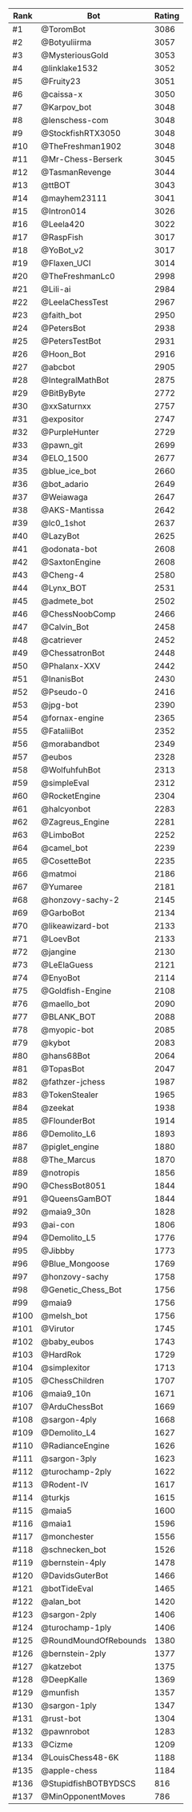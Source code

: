 Rank|Bot|Rating
---|---|---
#1|@ToromBot|3086
#2|@Botyuliirma|3057
#3|@MysteriousGold|3053
#4|@linklake1532|3052
#5|@Fruity23|3051
#6|@caissa-x|3050
#7|@Karpov_bot|3048
#8|@lenschess-com|3048
#9|@StockfishRTX3050|3048
#10|@TheFreshman1902|3048
#11|@Mr-Chess-Berserk|3045
#12|@TasmanRevenge|3044
#13|@ttBOT|3043
#14|@mayhem23111|3041
#15|@Intron014|3026
#16|@Leela420|3022
#17|@RaspFish|3017
#18|@YoBot_v2|3017
#19|@Flaxen_UCI|3014
#20|@TheFreshmanLc0|2998
#21|@Lili-ai|2984
#22|@LeelaChessTest|2967
#23|@faith_bot|2950
#24|@PetersBot|2938
#25|@PetersTestBot|2931
#26|@Hoon_Bot|2916
#27|@abcbot|2905
#28|@IntegralMathBot|2875
#29|@BitByByte|2772
#30|@xxSaturnxx|2757
#31|@expositor|2747
#32|@PurpleHunter|2729
#33|@pawn_git|2699
#34|@ELO_1500|2677
#35|@blue_ice_bot|2660
#36|@bot_adario|2649
#37|@Weiawaga|2647
#38|@AKS-Mantissa|2642
#39|@lc0_1shot|2637
#40|@LazyBot|2625
#41|@odonata-bot|2608
#42|@SaxtonEngine|2608
#43|@Cheng-4|2580
#44|@Lynx_BOT|2531
#45|@admete_bot|2502
#46|@ChessNoobComp|2466
#47|@Calvin_Bot|2458
#48|@catriever|2452
#49|@ChessatronBot|2448
#50|@Phalanx-XXV|2442
#51|@InanisBot|2430
#52|@Pseudo-0|2416
#53|@jpg-bot|2390
#54|@fornax-engine|2365
#55|@FataliiBot|2352
#56|@morabandbot|2349
#57|@eubos|2328
#58|@WolfuhfuhBot|2313
#59|@simpleEval|2312
#60|@RocketEngine|2304
#61|@halcyonbot|2283
#62|@Zagreus_Engine|2281
#63|@LimboBot|2252
#64|@camel_bot|2239
#65|@CosetteBot|2235
#66|@matmoi|2186
#67|@Yumaree|2181
#68|@honzovy-sachy-2|2145
#69|@GarboBot|2134
#70|@likeawizard-bot|2133
#71|@LoevBot|2133
#72|@jangine|2130
#73|@LeElaGuess|2121
#74|@EnyoBot|2114
#75|@Goldfish-Engine|2108
#76|@maello_bot|2090
#77|@BLANK_BOT|2088
#78|@myopic-bot|2085
#79|@kybot|2083
#80|@hans68Bot|2064
#81|@TopasBot|2047
#82|@fathzer-jchess|1987
#83|@TokenStealer|1965
#84|@zeekat|1938
#85|@FlounderBot|1914
#86|@Demolito_L6|1893
#87|@piglet_engine|1880
#88|@The_Marcus|1870
#89|@notropis|1856
#90|@ChessBot8051|1844
#91|@QueensGamBOT|1844
#92|@maia9_30n|1828
#93|@ai-con|1806
#94|@Demolito_L5|1776
#95|@Jibbby|1773
#96|@Blue_Mongoose|1769
#97|@honzovy-sachy|1758
#98|@Genetic_Chess_Bot|1756
#99|@maia9|1756
#100|@melsh_bot|1756
#101|@Virutor|1745
#102|@baby_eubos|1743
#103|@HardRok|1729
#104|@simplexitor|1713
#105|@ChessChildren|1707
#106|@maia9_10n|1671
#107|@ArduChessBot|1669
#108|@sargon-4ply|1668
#109|@Demolito_L4|1627
#110|@RadianceEngine|1626
#111|@sargon-3ply|1623
#112|@turochamp-2ply|1622
#113|@Rodent-IV|1617
#114|@turkjs|1615
#115|@maia5|1600
#116|@maia1|1596
#117|@monchester|1556
#118|@schnecken_bot|1526
#119|@bernstein-4ply|1478
#120|@DavidsGuterBot|1466
#121|@botTideEval|1465
#122|@alan_bot|1420
#123|@sargon-2ply|1406
#124|@turochamp-1ply|1406
#125|@RoundMoundOfRebounds|1380
#126|@bernstein-2ply|1377
#127|@katzebot|1375
#128|@DeepKalle|1369
#129|@munfish|1357
#130|@sargon-1ply|1347
#131|@rust-bot|1304
#132|@pawnrobot|1283
#133|@Cizme|1209
#134|@LouisChess48-6K|1188
#135|@apple-chess|1184
#136|@StupidfishBOTBYDSCS|816
#137|@MinOpponentMoves|786
